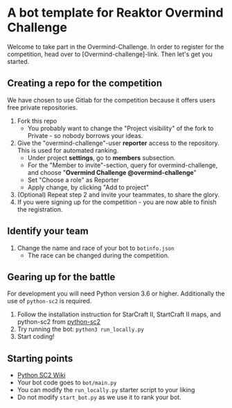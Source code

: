 # A bot template for Reaktor Overmind Challenge

Welcome to take part in the Overmind-Challenge. In order to register for the competition, head over to [Overmind-challenge]-link. Then let's get you started.

## Creating a repo for the competition

We have chosen to use Gitlab for the competition because it offers users free private repositories.

1. Fork this repo
    * You probably want to change the "Project visibility" of the fork to Private - so nobody borrows your ideas.
2. Give the "overmind-challenge"-user **reporter** access to the repository. This is used for automated ranking.
    * Under project **settings**, go to **members** subsection.
    * For the "Member to invite"-section, query for overmind-challenge, and choose "**Overmind Challenge @overmind-challenge**"
    * Set "Choose a role" as Reporter
    * Apply change, by clicking "Add to project"
3. (Optional) Repeat step 2 and invite your teammates, to share the glory.
4. If you were signing up for the competition - you are now able to finish the registration.

## Identify your team

1. Change the name and race of your bot to `botinfo.json`
    * The race can be changed during the competition.

## Gearing up for the battle

For development you will need Python version 3.6 or higher. Additionally the use of ``python-sc2`` is required.

1. Follow the installation instruction for StarCraft II, StartCraft II maps, and python-sc2 from [python-sc2](https://github.com/Dentosal/python-sc2/blob/master/README.md)
2. Try running the bot: ``python3 run_locally.py``
3. Start coding!


## Starting points

- [Python SC2 Wiki](https://github.com/Dentosal/python-sc2/wiki)
- Your bot code goes to `bot/main.py`
- You can modify the `run_locally.py` starter script to your liking
- Do not modify `start_bot.py` as we use it to rank your bot.